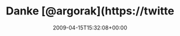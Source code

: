 ---
retweeted: false
source: <a href="http://twitter.com" rel="nofollow">Twitter Web Client</a>
entities:
  hashtags:
  - text: canal28
    indices:
    - '66'
    - '74'
  - text: schaubuehne
    indices:
    - '80'
    - '92'
  symbols: []
  user_mentions:
  - name: Florian Gilcher (@skade@hachyderm.io)
    screen_name: Argorak
    indices:
    - '6'
    - '14'
    id_str: '27227212'
    id: '27227212'
  - name: Jana Hehr
    screen_name: feechen
    indices:
    - '15'
    - '23'
    id_str: '12409952'
    id: '12409952'
  - name: Saeed
    screen_name: mrbigbob
    indices:
    - '24'
    - '33'
    id_str: '1593643520'
    id: '1593643520'
  - name: Moebel
    screen_name: moebel
    indices:
    - '51'
    - '58'
    id_str: '12358312'
    id: '12358312'
  urls: []
display_text_range:
- '0'
- '105'
favorite_count: '0'
id_str: '1525979360'
truncated: false
retweet_count: '0'
id: '1525979360'
created_at: Wed Apr 15 15:32:08 +0000 2009
favorited: false
full_text: 'Danke [@argorak](https://twitter.com/argorak) [@feechen](https://twitter.com/feechen)
  [@mrbigbob](https://twitter.com/mrbigbob) [@bastian_twitter](https://twitter.com/bastian_twitter)
  [@moebel](https://twitter.com/moebel). Jetzt #canal28 oder #schaubuehne, wer möchte.'
lang: de
tags:
- canal28
- schaubuehne
- pesos:twitter
date: '2009-04-15T15:32:08+00:00'
src: https://twitter.com/bascht/status/1525979360
original_url: https://twitter.com/bascht/status/1525979360
type: twitter_tweet
text: 'Danke [@argorak](https://twitter.com/argorak) [@feechen](https://twitter.com/feechen)
  [@mrbigbob](https://twitter.com/mrbigbob) [@bastian_twitter](https://twitter.com/bastian_twitter)
  [@moebel](https://twitter.com/moebel). Jetzt #canal28 oder #schaubuehne, wer möchte.'
title: Danke [@argorak](https://twitte

---